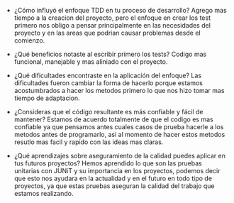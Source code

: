- ¿Cómo influyó el enfoque TDD en tu proceso de desarrollo?
Agrego mas tiempo a la creacion del proyecto, pero el enfoque en crear los test primero nos obligo a pensar principalmente en las necesidades del proyecto y en las areas que podrian causar problemas desde el comienzo.


- ¿Qué beneficios notaste al escribir primero los tests?
Codigo mas funcional, manejable y mas aliniado con el proyecto.

  
- ¿Qué dificultades encontraste en la aplicación del enfoque?
Las dificultades fueron cambiar la forma de hacerlo porque estamos acostumbrados a hacer los metodos primero lo que nos hizo tomar mas tiempo de adaptacion.


- ¿Consideras que el código resultante es más confiable y fácil de mantener?
Estamos de acuerdo totalmente de que el codigo es mas confiable ya que pensamos antes cuales casos de prueba hacerle a los metodos antes de programarlo, asi al momento de hacer estos metodos resutlo mas facil y rapido con las ideas mas claras.


- ¿Qué aprendizajes sobre aseguramiento de la calidad puedes aplicar en tus
futuros proyectos?
Hemos aprendido lo que son las pruebas unitarias con JUNiT y su importancia en los proyectos, podemos decir que esto nos ayudara en la actualidad y en el futuro en todo tipo de proyectos, ya que estas pruebas aseguran la calidad del trabajo que estamos realizando.
